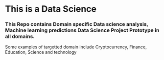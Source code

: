 # This is a Data Science 
### This Repo contains Domain specific Data science analysis, Machine learning predictions Data Science Project Prototype in all domains.

Some examples of targetted domain include Cryptocurrency, Finance, Education, Science and technology

